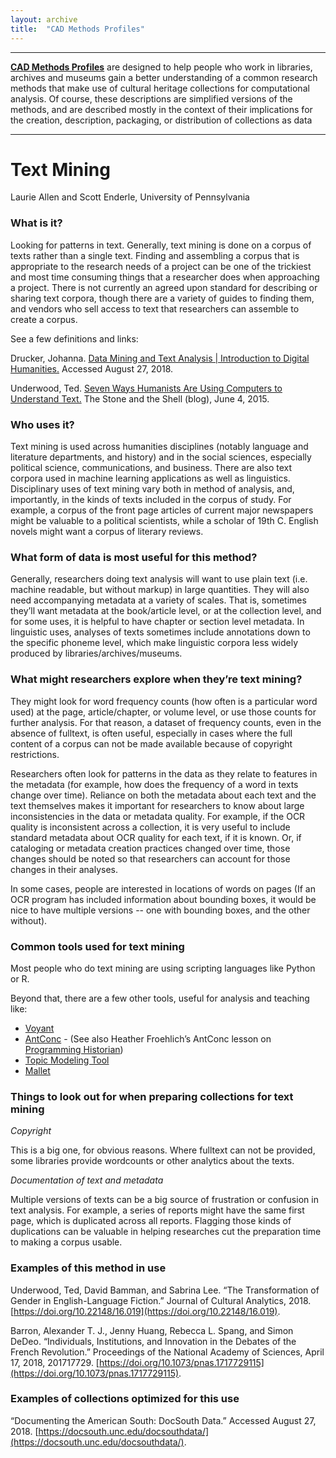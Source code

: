 ```yaml
---
layout: archive
title:  "CAD Methods Profiles"
---
```

---

[**CAD Methods Profiles**](https://collectionsasdata.github.io/methodsprofiles/) are designed to help people who work in libraries, archives and museums gain a better understanding of a common research methods that make use of cultural heritage collections for computational analysis. Of course, these descriptions are simplified versions of the methods, and are described mostly in the context of their implications for the creation, description, packaging, or distribution of collections as data

---

# Text Mining

Laurie Allen and Scott Enderle, University of Pennsylvania 

### What is it?

Looking for patterns in text. Generally, text mining is done on a corpus of texts rather than a single text. Finding and assembling a corpus that is appropriate to the research needs of a project can be one of the trickiest and most time consuming things that a researcher does when approaching a project. There is not currently an agreed upon standard for describing or sharing text corpora, though there are a variety of guides to finding them, and vendors who sell access to text that researchers can assemble to create a corpus.

See a few definitions and links:

Drucker, Johanna. [Data Mining and Text Analysis | Introduction to Digital Humanities.](http://dh101.humanities.ucla.edu/?page_id=48) Accessed August 27, 2018.

Underwood, Ted. [Seven Ways Humanists Are Using Computers to Understand Text.](https://tedunderwood.com/2015/06/04/seven-ways-humanists-are-using-computers-to-understand-text/) The Stone and the Shell (blog), June 4, 2015. 

### Who uses it?

Text mining is used across humanities disciplines (notably language and literature departments, and history) and in the social sciences, especially political science, communications, and business. There are also text corpora used in machine learning applications as well as linguistics. Disciplinary uses of text mining vary both in method of analysis, and, importantly, in the kinds of texts included in the corpus of study. For example, a corpus of the front page articles of current major newspapers might be valuable to a political scientists, while a scholar of 19th C. English novels might want a corpus of literary reviews.

### What form of data is most useful for this method?

Generally, researchers doing text analysis will want to use plain text (i.e. machine readable, but without markup) in large quantities. They will also need accompanying metadata at a variety of scales. That is, sometimes they’ll want metadata at the book/article level, or at the collection level, and for some uses, it is helpful to have chapter or section level metadata. In linguistic uses, analyses of texts sometimes include annotations down to the specific phoneme level, which make linguistic corpora less widely produced by libraries/archives/museums.

### What might researchers explore when they’re text mining?

They might look for word frequency counts (how often is a particular word used) at the page, article/chapter, or volume level, or use those counts for further analysis. For that reason, a dataset of frequency counts, even in the absence of fulltext, is often useful, especially in cases where the full content of a corpus can not be made available because of copyright restrictions.

Researchers often look for patterns in the data as they relate to features in the metadata (for example, how does the frequency of a word in texts change over time). Reliance on both the metadata about each text and the text themselves makes it important for researchers to know about large inconsistencies in the data or metadata quality. For example, if the OCR quality is inconsistent across a collection, it is very useful to include standard metadata about OCR quality for each text, if it is known. Or, if cataloging or metadata creation practices changed over time, those changes should be noted so that researchers can account for those changes in their analyses.

In some cases, people are interested in locations of words on pages (If an OCR program has included information about bounding boxes, it would be nice to have multiple versions -- one with bounding boxes, and the other without). 

### Common tools used for text mining

Most people who do text mining are using scripting languages like Python or R.

Beyond that, there are a few other tools, useful for analysis and teaching like:

* [Voyant](http://voyant-tools.org/)
* [AntConc](http://www.laurenceanthony.net/software/antconc/) - (See also Heather Froehlich’s AntConc lesson on [Programming Historian](https://programminghistorian.org/en/lessons/corpus-analysis-with-antconc))
* [Topic Modeling Tool](https://github.com/senderle/topic-modeling-tool)
* [Mallet](http://mallet.cs.umass.edu/) 

### Things to look out for when preparing collections for text mining

*Copyright* 

This is a big one, for obvious reasons. Where fulltext can not be provided, some libraries provide wordcounts or other analytics about the texts.

*Documentation of text and metadata*

Multiple versions of texts can be a big source of frustration or confusion in text analysis. For example, a series of reports might have the same first page, which is duplicated across all reports. Flagging those kinds of duplications can be valuable in helping researches cut the preparation time to making a corpus usable.

### Examples of this method in use

Underwood, Ted, David Bamman, and Sabrina Lee. “The Transformation of Gender in English-Language Fiction.” Journal of Cultural Analytics, 2018. [https://doi.org/10.22148/16.019](https://doi.org/10.22148/16.019).
 
Barron, Alexander T. J., Jenny Huang, Rebecca L. Spang, and Simon DeDeo. “Individuals, Institutions, and Innovation in the Debates of the French Revolution.” Proceedings of the National Academy of Sciences, April 17, 2018, 201717729. [https://doi.org/10.1073/pnas.1717729115](https://doi.org/10.1073/pnas.1717729115).

### Examples of collections optimized for this use

“Documenting the American South: DocSouth Data.” Accessed August 27, 2018. [https://docsouth.unc.edu/docsouthdata/](https://docsouth.unc.edu/docsouthdata/).
